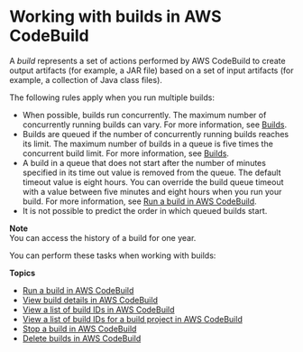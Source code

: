 # Working with builds in AWS CodeBuild<a name="builds-working"></a>

A *build* represents a set of actions performed by AWS CodeBuild to create output artifacts \(for example, a JAR file\) based on a set of input artifacts \(for example, a collection of Java class files\)\.

The following rules apply when you run multiple builds:
+ When possible, builds run concurrently\. The maximum number of concurrently running builds can vary\. For more information, see [Builds](limits.md#limits-builds)\. 
+  Builds are queued if the number of concurrently running builds reaches its limit\. The maximum number of builds in a queue is five times the concurrent build limit\. For more information, see [Builds](limits.md#limits-builds)\.
+ A build in a queue that does not start after the number of minutes specified in its time out value is removed from the queue\. The default timeout value is eight hours\. You can override the build queue timeout with a value between five minutes and eight hours when you run your build\. For more information, see [Run a build in AWS CodeBuild](run-build.md)\.
+ It is not possible to predict the order in which queued builds start\. 

**Note**  
You can access the history of a build for one year\.

You can perform these tasks when working with builds:

**Topics**
+ [Run a build in AWS CodeBuild](run-build.md)
+ [View build details in AWS CodeBuild](view-build-details.md)
+ [View a list of build IDs in AWS CodeBuild](view-build-list.md)
+ [View a list of build IDs for a build project in AWS CodeBuild](view-builds-for-project.md)
+ [Stop a build in AWS CodeBuild](stop-build.md)
+ [Delete builds in AWS CodeBuild](delete-builds.md)